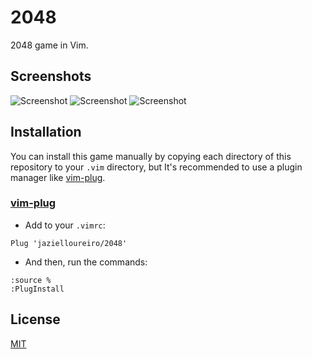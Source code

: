 # 2048

2048 game in Vim.

## Screenshots

![Screenshot](https://i.ibb.co/F6bg1BY/Screenshot-1.png)
![Screenshot](https://i.ibb.co/pddJDjn/Screenshot-2.png)
![Screenshot](https://i.ibb.co/7YCy55Z/Screenshot-3.png)

## Installation

You can install this game manually by copying each directory of this repository to your `.vim` directory, but It's recommended to use a plugin manager like [vim-plug](https://github.com/junegunn/vim-plug).

### [vim-plug](https://github.com/junegunn/vim-plug)

- Add to your `.vimrc`:

```vim
Plug 'jazielloureiro/2048'
```

- And then, run the commands:

```vim
:source %
:PlugInstall
```

## License

[MIT](https://github.com/jazielloureiro/2048/blob/master/LICENSE)
